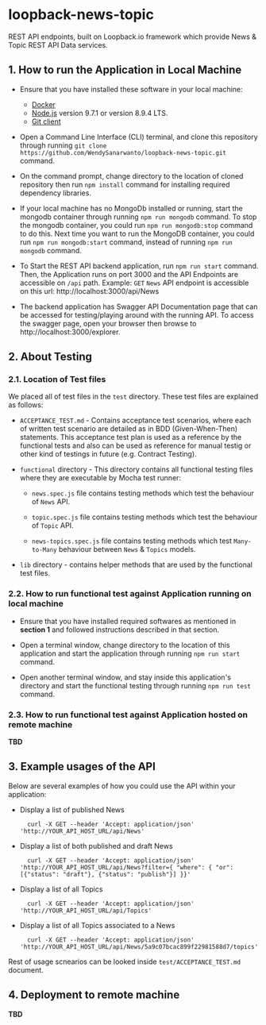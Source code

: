 # loopback-news-topic
REST API endpoints, built on Loopback.io framework which provide News &amp; Topic REST API Data services.

## 1. How to run the Application in Local Machine

* Ensure that you have installed these software in your local machine:
    * [Docker](https://docs.docker.com/install/)
    * [Node.js](https://nodejs.org/en/)  version 9.7.1 or version 8.9.4 LTS.
    * [Git client](https://git-scm.com/downloads)

* Open a Command Line Interface (CLI) terminal, and clone this repository through running `git clone https://github.com/WendySanarwanto/loopback-news-topic.git` command.

* On the command prompt, change directory to the location of cloned repository then run `npm install` command for installing required dependency libraries.

* If your local machine has no MongoDb installed or running, start the mongodb container through running `npm run mongodb` command. To stop the mongodb container, you could run `npm run mongodb:stop` command to do this. Next time you want to run the MongoDB container, you could run `npm run mongodb:start` command, instead of running `npm run mongodb` command.

* To Start the REST API backend application, run `npm run start` command. Then, the Application runs on port 3000 and the API Endpoints are accessible on `/api` path. Example: `GET` `News` API endpoint is accessible on this url: http://localhost:3000/api/News

* The backend application has Swagger API Documentation page that can be accessed for testing/playing around with the running API. To access the swagger page, open your browser then browse to http://localhost:3000/explorer. 

## 2. About Testing

### 2.1. Location of Test files
We placed all of test files in the `test` directory. These test files are explained as follows:

* `ACCEPTANCE_TEST.md` - Contains acceptance test scenarios, where each of written test scenario are detailed as in BDD (Given-When-Then) statements. This acceptance test plan is used as a reference by the functional tests and also can be used as reference for manual testig or other kind of testings in future (e.g. Contract Testing). 

* `functional` directory - This directory contains all functional testing files where they are executable by Mocha test runner: 

    * `news.spec.js` file contains testing methods which test the behaviour of `News` API.

    * `topic.spec.js` file contains testing methods which test the behaviour of `Topic` API.

    * `news-topics.spec.js` file contains testing methods which test `Many-to-Many` behaviour between `News` & `Topics` models.

* `lib` directory - contains helper methods that are used by the functional test files.

### 2.2. How to run functional test against Application running on local machine

* Ensure that you have installed required softwares as mentioned in __section 1__ and followed instructions described in that section.

* Open a terminal window, change directory to the location of this application and start the application through running `npm run start` command.

* Open another terminal window, and stay inside this application's directory and start the functional testing through running `npm run test` command.

### 2.3. How to run functional test against Application hosted on remote machine
**TBD**

## 3. Example usages of the API
Below are several examples of how you could use the API within your application:

* Display a list of published News

        curl -X GET --header 'Accept: application/json' 'http://YOUR_API_HOST_URL/api/News'

* Display a list of both published and draft News

        curl -X GET --header 'Accept: application/json' 'http://YOUR_API_HOST_URL/api/News?filter={ "where": { "or": [{"status": "draft"}, {"status": "publish"}] }}'

* Display a list of all Topics

        curl -X GET --header 'Accept: application/json' 'http://YOUR_API_HOST_URL/api/Topics'

* Display a list of all Topics associated to a News

        curl -X GET --header 'Accept: application/json' 'http://YOUR_API_HOST_URL/api/News/5a9c07bcac899f22981588d7/topics'

Rest of usage scnearios can be looked inside `test/ACCEPTANCE_TEST.md` document.

## 4. Deployment to remote machine
**TBD**

